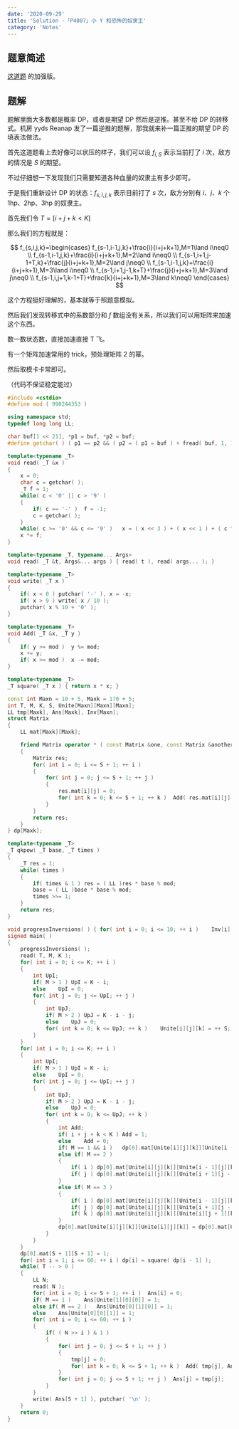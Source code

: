 ```yaml
---
date: '2020-09-29'
title: 'Solution -「P4007」小 Y 和恐怖的奴隶主'
category: 'Notes'
---
```


## 题意简述

[这道题](https://darkbzoj.tk/problem/4832) 的加强版。

## 题解

题解里面大多数都是概率 DP，或者是期望 DP 然后是逆推。甚至不给 DP 的转移式。机房 yyds Reanap 发了一篇逆推的题解，那我就来补一篇正推的期望 DP 的填表法做法。

首先这道题看上去好像可以状压的样子，我们可以设 $f_{i,S}$ 表示当前打了 $i$ 次，敌方的情况是 $S$ 的期望。

不过仔细想一下发现我们只需要知道各种血量的奴隶主有多少即可。

于是我们重新设计 DP 的状态：$f_{s,i,j,k}$ 表示目前打了 $s$ 次，敌方分别有 $i$、$j$、$k$ 个 1hp、2hp、3hp 的奴隶主。

首先我们令 $T=[i+j+k<K]$

那么我们的方程就是：

$$
f_{s,i,j,k}=\begin{cases}
f_{s-1,i-1,j,k}+\frac{i}{i+j+k+1},M=1\land i\neq0 \\
f_{s-1,i-1,j,k}+\frac{i}{i+j+k+1},M=2\land i\neq0 \\
f_{s-1,i+1,j-1+T,k}+\frac{j}{i+j+k+1},M=2\land j\neq0 \\
f_{s-1,i-1,j,k}+\frac{i}{i+j+k+1},M=3\land i\neq0 \\
f_{s-1,i+1,j-1,k+T}+\frac{j}{i+j+k+1},M=3\land j\neq0 \\
f_{s-1,i,j+1,k-1+T}+\frac{k}{i+j+k+1},M=3\land k\neq0
\end{cases}
$$

这个方程挺好理解的，基本就等于照题意模拟。

然后我们发现转移式中的系数部分和 $f$ 数组没有关系，所以我们可以用矩阵来加速这个东西。

数一数状态数，直接加速直接 T 飞。

有一个矩阵加速常用的 trick，预处理矩阵 2 的幂。

然后取模卡卡常即可。

（代码不保证稳定能过）

```cpp
#include <cstdio>
#define mod ( 998244353 )

using namespace std;
typedef long long LL;

char buf[1 << 21], *p1 = buf, *p2 = buf;
#define getchar( ) ( p1 == p2 && ( p2 = ( p1 = buf ) + fread( buf, 1, 1 << 21, stdin ), p1 == p2 ) ? EOF : *p1 ++ )

template<typename _T>
void read( _T &x )
{
	x = 0;
	char c = getchar( );
	_T f = 1;
	while( c < '0' || c > '9' )
	{
		if( c == '-' )	f = -1;
		c = getchar( );
	}
	while( c >= '0' && c <= '9' )	x = ( x << 3 ) + ( x << 1 ) + ( c ^ '0' ), c = getchar( );
	x *= f;
}

template<typename _T, typename... Args>
void read( _T &t, Args&... args ) { read( t ), read( args... ); }

template<typename _T>
void write( _T x )
{
	if( x < 0 )	putchar( '-' ), x = -x;
	if( x > 9 )	write( x / 10 );
	putchar( x % 10 + '0' );
}

template<typename _T>
void Add( _T &x, _T y )
{
	if( y >= mod )  y %= mod;
	x += y;
	if( x >= mod )  x -= mod;
}

template<typename _T>
_T square( _T x ) { return x * x; }

const int Maxn = 10 + 5, Maxk = 170 + 5;
int T, M, K, S, Unite[Maxn][Maxn][Maxn];
LL tmp[Maxk], Ans[Maxk], Inv[Maxn];
struct Matrix
{
	LL mat[Maxk][Maxk];

	friend Matrix operator * ( const Matrix &one, const Matrix &another )
	{
		Matrix res;
		for( int i = 0; i <= S + 1; ++ i )
		{
			for( int j = 0; j <= S + 1; ++ j )
			{
				res.mat[i][j] = 0;
				for( int k = 0; k <= S + 1; ++ k )	Add( res.mat[i][j], one.mat[i][k] * another.mat[k][j] );
			}
		}
		return res;
	}
} dp[Maxk];

template<typename _T>
_T qkpow( _T base, _T times )
{
	_T res = 1;
	while( times )
	{
		if( times & 1 )	res = ( LL )res * base % mod;
		base = ( LL )base * base % mod;
		times >>= 1;
	}
	return res;
}

void progressInversions( ) { for( int i = 0; i <= 10; ++ i )	Inv[i] = qkpow( i, mod - 2 ); }
signed main( )
{
	progressInversions( );
	read( T, M, K );
	for( int i = 0; i <= K; ++ i )
	{
		int UpI;
		if( M > 1 )	UpI = K - i;
		else	UpI = 0;
		for( int j = 0; j <= UpI; ++ j )
		{
			int UpJ;
			if( M > 2 )	UpJ = K - i - j;
			else	UpJ = 0;
			for( int k = 0; k <= UpJ; ++ k )	Unite[i][j][k] = ++ S;
		}
	}
	for( int i = 0; i <= K; ++ i )
	{
		int UpI;
		if( M > 1 )	UpI = K - i;
		else	UpI = 0;
		for( int j = 0; j <= UpI; ++ j )
		{
			int UpJ;
			if( M > 2 )	UpJ = K - i - j;
			else	UpJ = 0;
			for( int k = 0; k <= UpJ; ++ k )
			{
				int Add;
				if( i + j + k < K )	Add = 1;
				else	Add = 0;
				if( M == 1 && i )	dp[0].mat[Unite[i][j][k]][Unite[i - 1][j][k]] = ( LL )i * Inv[i + j + k + 1] % mod;
				else if( M == 2 )
				{
					if( i )	dp[0].mat[Unite[i][j][k]][Unite[i - 1][j][k]] = ( LL )i * Inv[i + j + k + 1] % mod;
					if( j )	dp[0].mat[Unite[i][j][k]][Unite[i + 1][j - 1 + Add][k]] = ( LL )j * Inv[i + j + k + 1] % mod;
				}
				else if( M == 3 )
				{
					if( i )	dp[0].mat[Unite[i][j][k]][Unite[i - 1][j][k]] = ( LL )i * Inv[i + j + k + 1] % mod;
					if( j )	dp[0].mat[Unite[i][j][k]][Unite[i + 1][j - 1][k + Add]] = ( LL )j * Inv[i + j + k + 1] % mod;
					if( k )	dp[0].mat[Unite[i][j][k]][Unite[i][j + 1][k - 1 + Add]] = ( LL )k * Inv[i + j + k + 1] % mod;
				}
				dp[0].mat[Unite[i][j][k]][Unite[i][j][k]] = dp[0].mat[Unite[i][j][k]][S + 1] = Inv[i + j + k + 1];
			}
		}
	}
	dp[0].mat[S + 1][S + 1] = 1;
	for( int i = 1; i <= 60; ++ i )	dp[i] = square( dp[i - 1] );
	while( T -- > 0 )
	{
		LL N;
		read( N );
		for( int i = 0; i <= S + 1; ++ i )  Ans[i] = 0;
		if( M == 1 )	Ans[Unite[1][0][0]] = 1;
		else if( M == 2 )	Ans[Unite[0][1][0]] = 1;
		else	Ans[Unite[0][0][1]] = 1;
		for( int i = 0; i <= 60; ++ i )
		{
			if( ( N >> i ) & 1 )
			{
				for( int j = 0; j <= S + 1; ++ j )
				{
					tmp[j] = 0;
					for( int k = 0; k <= S + 1; ++ k )	Add( tmp[j], Ans[k] * dp[i].mat[k][j] );
				}
				for( int j = 0; j <= S + 1; ++ j )	Ans[j] = tmp[j];
			}
		}
		write( Ans[S + 1] ), putchar( '\n' );
	}
	return 0;
}
```